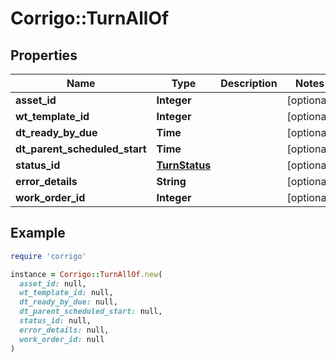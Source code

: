 # Corrigo::TurnAllOf

## Properties

| Name | Type | Description | Notes |
| ---- | ---- | ----------- | ----- |
| **asset_id** | **Integer** |  | [optional] |
| **wt_template_id** | **Integer** |  | [optional] |
| **dt_ready_by_due** | **Time** |  | [optional] |
| **dt_parent_scheduled_start** | **Time** |  | [optional] |
| **status_id** | [**TurnStatus**](TurnStatus.md) |  | [optional] |
| **error_details** | **String** |  | [optional] |
| **work_order_id** | **Integer** |  | [optional] |

## Example

```ruby
require 'corrigo'

instance = Corrigo::TurnAllOf.new(
  asset_id: null,
  wt_template_id: null,
  dt_ready_by_due: null,
  dt_parent_scheduled_start: null,
  status_id: null,
  error_details: null,
  work_order_id: null
)
```

